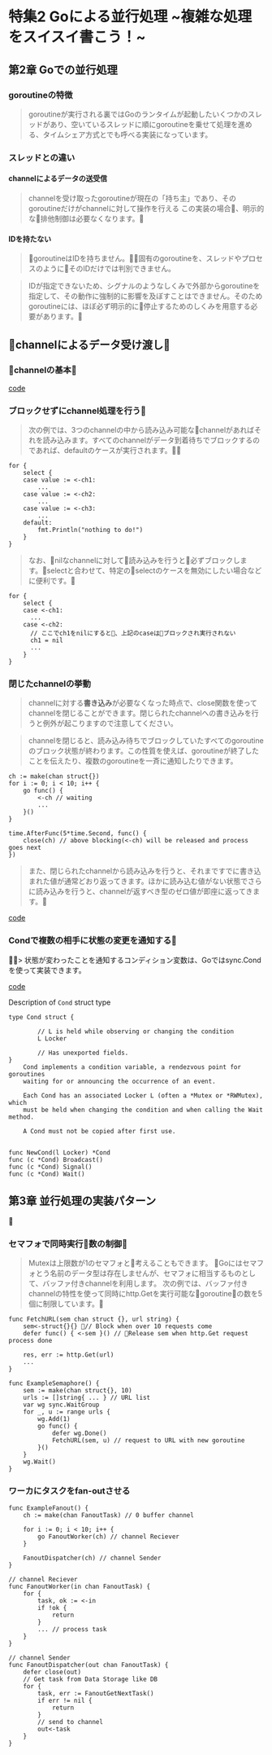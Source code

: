 # 特集2 Goによる並行処理 ~複雑な処理をスイスイ書こう！~

## 第2章 Goでの並行処理

### goroutineの特徴

> goroutineが実行される裏ではGoのランタイムが起動したいくつかのスレッドがあり、空いているスレッドに順にgoroutineを乗せて処理を進める、タイムシェア方式とでも呼べる実装になっています。

### スレッドとの違い

#### channelによるデータの送受信

> channelを受け取ったgoroutineが現在の「持ち主」であり、そのgoroutineだけがchannelに対して操作を行える
> この実装の場合、明示的な排他制御は必要なくなります。

#### IDを持たない

> goroutineはIDを持ちません。固有のgoroutineを、スレッドやプロセスのようにそのIDだけでは判別できません。

> IDが指定できないため、シグナルのようなしくみで外部からgoroutineを指定して、その動作に強制的に影響を及ぼすことはできません。そのためgoroutineには、ほぼ必ず明示的に停止するためのしくみを用意する必要があります。

## channelによるデータ受け渡し

### channelの基本

[code](https://github.com/momotaro98/go-codes-for-learning/blob/master/parallel-with-peco/channel-basic.go)

### ブロックせずにchannel処理を行う

> 次の例では、3つのchannelの中から読み込み可能なchannelがあればそれを読み込みます。すべてのchannelがデータ到着待ちでブロックするのであれば、defaultのケースが実行されます。

```
for {
    select {
    case value := <-ch1:
        ...
    case value := <-ch2:
        ...
    case value := <-ch3:
        ...
    default:
        fmt.Println("nothing to do!")
    }
}
```

> なお、nilなchannelに対して読み込みを行うと必ずブロックします。selectと合わせて、特定のselectのケースを無効にしたい場合などに便利です。

```
for {
    select {
    case <-ch1:
      ...
    case <-ch2:
      // ここでch1をnilにすると、上記のcaseはブロックされ実行されない
      ch1 = nil
      ...
    }
}
```

### 閉じたchannelの挙動

> channelに対する**書き込み**が必要なくなった時点で、close関数を使ってchannelを閉じることができます。閉じられたchannelへの書き込みを行うと例外が起こりますので注意してください。

> channelを閉じると、読み込み待ちでブロックしていたすべてのgoroutineのブロック状態が終わります。この性質を使えば、goroutineが終了したことを伝えたり、複数のgoroutineを一斉に通知したりできます。

```
ch := make(chan struct{})
for i := 0; i < 10; i++ {
    go func() {
        <-ch // waiting
        ...
    }()
}

time.AfterFunc(5*time.Second, func() {
    close(ch) // above blocking(<-ch) will be released and process goes next
})
```

> また、閉じられたchannelから読み込みを行うと、それまですでに書き込まれた値が通常どおり返ってきます。ほかに読み込む値がない状態でさらに読み込みを行うと、channelが返すべき型のゼロ値が即座に返ってきます。

[code](https://github.com/momotaro98/go-codes-for-learning/blob/master/parallel-with-peco/closed-channel-behavior.go)

### Condで複数の相手に状態の変更を通知する

> 状態が変わったことを通知するコンディション変数は、Goではsync.Condを使って実装できます。

[code](https://github.com/momotaro98/go-codes-for-learning/blob/master/parallel-with-peco/cond-example.go)

Description of `Cond` struct type

```
type Cond struct {

        // L is held while observing or changing the condition
        L Locker

        // Has unexported fields.
}
    Cond implements a condition variable, a rendezvous point for goroutines
    waiting for or announcing the occurrence of an event.

    Each Cond has an associated Locker L (often a *Mutex or *RWMutex), which
    must be held when changing the condition and when calling the Wait method.

    A Cond must not be copied after first use.


func NewCond(l Locker) *Cond
func (c *Cond) Broadcast()
func (c *Cond) Signal()
func (c *Cond) Wait()
```

## 第3章 並行処理の実装パターン

### セマフォで同時実行数の制御

> Mutexは上限数が1のセマフォと考えることもできます。
> Goにはセマフォとう名前のデータ型は存在しませんが、セマフォに相当するものとして、バッファ付きchannelを利用します。
> 次の例では、バッファ付きchannelの特性を使って同時にhttp.Getを実行可能なgoroutineの数を5個に制限しています。

```
func FetchURL(sem chan struct {}, url string) {
    sem<-struct{}{} // Block when over 10 requests come
    defer func() { <-sem }() // Release sem when http.Get request process done

    res, err := http.Get(url)
    ...
}

func ExampleSemaphore() {
    sem := make(chan struct{}, 10)
    urls := []string{ ... } // URL list
    var wg sync.WaitGroup
    for _, u := range urls {
        wg.Add(1)
        go func() {
            defer wg.Done()
            FetchURL(sem, u) // request to URL with new goroutine
        }()
    }
    wg.Wait()
}
```

### ワーカにタスクをfan-outさせる


```
func ExampleFanout() {
    ch := make(chan FanoutTask) // 0 buffer channel

    for i := 0; i < 10; i++ {
        go FanoutWorker(ch) // channel Reciever
    }

    FanoutDispatcher(ch) // channel Sender
}

// channel Reciever
func FanoutWorker(in chan FanoutTask) {
    for {
        task, ok := <-in
        if !ok {
            return
        }
        ... // process task
    }
}

// channel Sender
func FanoutDispatcher(out chan FanoutTask) {
    defer close(out)
    // Get task from Data Storage like DB
    for {
        task, err := FanoutGetNextTask()
        if err != nil {
            return
        }
        // send to channel
        out<-task
    }
}
```
